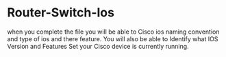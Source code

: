 # Router-Switch-Ios
when you complete the file you will be able to Cisco ios naming convention and type of ios and there feature. You will also be able to Identify what IOS Version and Features Set your Cisco device is currently running.
